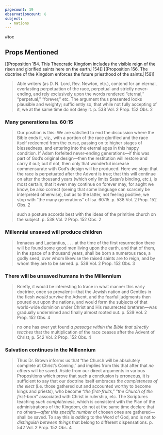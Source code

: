 ```yaml
---
pagecount: 19
observationcount: 8
subject:
  - nations
---
```

#toc

## Props Mentioned
[[Proposition 154. This Theocratic Kingdom includes the visible reign of the risen and glorified saints here on the earth.|154]] [[Proposition 156. The doctrine of the Kingdom enforces the future priesthood of the saints.|156]] 

>Able writers (as D. N. Lord, Rev. Newton, etc.), contend for an eternal, everlasting perpetuation of the race, perpetual and strictly never-ending, and rely exclusively upon the words rendered “eternal,” “perpetual,” “forever,” etc. The argument thus presented looks plausible and weighty; sufficiently so, that while not fully accepting of it, we at the same time do not deny it.
>p. 538 Vol. 2 Prop. 152 Obs. 2

### Many generations Isa. 60:15

>Our position is this: We are satisfied to end the discussion where the Bible ends it, viz., with a portion of the race glorified and the race itself redeemed from the curse, passing on to higher stages of blessedness, and entering into the eternal ages in this happy condition. If Adam forfeited never-ending generations—if this was part of God’s original design—then the restitution will restore and carry it out; but if not, then only that wonderful increase commensurate with God’s design will be produced. Here we stop: that the race is perpetuated after the Advent is true; that this will continue on after the thousand years (which only limits Satan’s binding, etc.), is most certain; that it even may continue on forever may, for aught we know, be also correct (seeing that some language can scarcely be interpreted otherwise), but as to the latter, not feeling positive, we stop with “the many generations” of Isa. 60:15.
>p. 538 Vol. 2 Prop. 152 Obs. 2

>such a posture accords best with the ideas of the primitive church on the subject.
>p. 538 Vol. 2 Prop. 152 Obs. 2

### Millennial unsaved will produce children

>Irenaeus and Lactantius, . . . at the time of the first resurrection there will be found some good men living upon the earth, and that of them, in the space of a thousand years, shall be born a numerous race, a godly seed, over whom likewise the raised saints are to reign, and by whom they are to be served.
>p. 539 Vol. 2 Prop. 152 Obs. 3

### There will be unsaved humans in the Millennium

>Briefly, it would be interesting to trace in what manner this early doctrine, once so prevalent—that the Jewish nation and Gentiles in the flesh *would survive* the Advent, and the fearful judgments then poured out upon the nations, and would form the subjects of that world-wide dominion under Christ and His resurrected brethren—was gradually undermined and finally almost rooted out.
>p. 539 Vol. 2 Prop. 152 Obs. 4

>no one has ever yet found *a passage within the Bible that directly teaches* that the multiplication of the race ceases after the Advent of Christ;
>p. 542 Vol. 2 Prop. 152 Obs. 4

### Salvation continues in the Millennium

>Thus Dr. Brown informs us that “the Church will be absolutely complete at Christ’s Coming,” and implies from this that after that *no others* will be saved. Aside from our direct arguments in various Propositions which prove that such a conclusion is erroneous, it is sufficient to say that our doctrine itself embraces *the completeness of the elect* (i.e. those gathered out and accounted worthy to become kings and priests), who become “*the first-fruits*,” “*the Church of the first-born*” associated with Christ in rulership, etc. The Scriptures teaching *such completeness*, which is consistent with the Plan of the administrations of the Kingdom, do not at the same time declare that no others—*after this specific number* of chosen ones are gathered—shall be saved. To say this is *adding* to the Word of God, and is not *to distinguish between things* that belong to different dispensations.
>p. 542 Vol. 2 Prop. 152 Obs. 4



